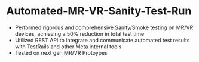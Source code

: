 # Automated-MR-VR-Sanity-Test-Run
*	Performed rigorous and comprehensive Sanity/Smoke testing on MR/VR devices, achieving a 50% reduction in total test time
*	Utilized REST API to integrate and communicate automated test results with TestRails and other Meta internal tools
*	Tested on next gen MR/VR Protoypes 
